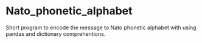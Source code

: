 # Nato_phonetic_alphabet

Short program to encode the message to Nato phonetic alphabet with using pandas and dictionary comprehentions.
